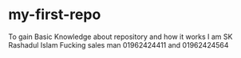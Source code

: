 # my-first-repo
To gain Basic Knowledge about repository and how it works
I am SK Rashadul Islam 
Fucking sales man
01962424411 and 01962424564
